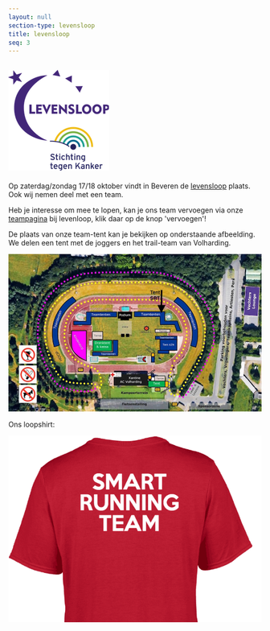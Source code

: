 ```yaml
---
layout: null
section-type: levensloop
title: levensloop
seq: 3
---
```

## ![logo levensloop](/img/levensloop.png)


Op zaterdag/zondag 17/18 oktober vindt in Beveren de [levensloop](http://www.levensloop.be/beveren) plaats. Ook wij nemen deel met een team.

Heb je interesse om mee te lopen, kan je ons team vervoegen via onze [teampagina](http://www.levensloop.be/teams/smart-running-team) bij levenloop, klik daar op de knop 'vervoegen'!

De plaats van onze team-tent kan je bekijken op onderstaande afbeelding. We delen een tent met de joggers en het trail-team van Volharding.

![plattegrond levensloop](/img/levensloop_plattegrond.jpg)

Ons loopshirt:

![shirt srt](/img/shirt.png)
